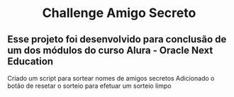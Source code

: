 <h1 align="center"> Challenge Amigo Secreto </h1>

<h2> Esse projeto foi desenvolvido para conclusão de um dos módulos do curso Alura - Oracle Next Education </h2>

Criado um script para sortear nomes de amigos secretos
Adicionado o botão de resetar o sorteio para efetuar um sorteio limpo